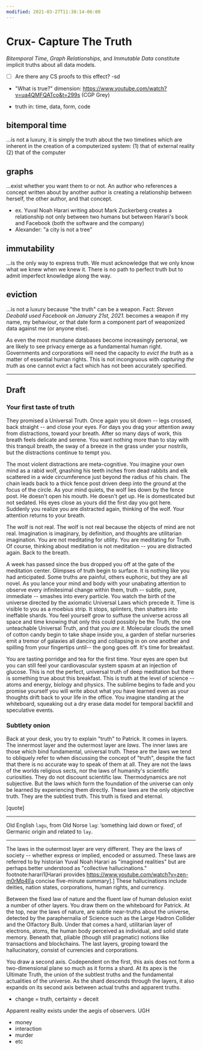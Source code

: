 ```yaml
---
modified: 2021-03-27T11:38:14-06:00
---
```


# Crux- Capture The Truth

_Bitemporal Time_, _Graph Relationships_, and _Immutable Data_ constitute implicit truths about all data models.

- [ ] Are there any CS proofs to this effect? -sd

- "What is true?" dimension: https://www.youtube.com/watch?v=ua4QMFQATco&t=299s (CGP Grey)

- truth in: time, data, form, code

## bitemporal time 

...is not a luxury, it is simply the truth about the two timelines which are inherent in the creation of a computerized system: (1) that of external reality (2) that of the computer

## graphs

...exist whether you want them to or not. An author who references a concept written about by another author is creating a relationship between herself, the other author, and that concept.

- ex. Yuval Noah Harari writing about Mark Zuckerberg creates a relationship not only between two humans but between Harari's book and Facebook (both the software and the company)
- Alexander: "a city is not a tree"

## immutability

...is the only way to express truth. We must acknowledge that we only know what we knew when we knew it. There is no path to perfect truth but to admit imperfect knowledge along the way.

## eviction

...is not a luxury because "the truth" can be a weapon. Fact: _Steven Deobald used Facebook on January 21st, 2021._ becomes a weapon if my name, my behaviour, or that date form a component part of weaponized data against me (or anyone else).

As even the most mundane databases become increasingly personal, we are likely to see privacy emerge as a fundamental human right. Governments and corporations will need the capacity to _evict the truth_ as a matter of essential human rights. This is not incongruous with _capturing the truth_ as one cannot evict a fact which has not been accurately specified.


---


## Draft

### Your first taste of truth

They promised a Universal Truth. Once again you sit down -- legs crossed, back straight -- and close your eyes. For days you drag your attention away from distractions, toward your breath. After so many days of work, this breath feels delicate and serene. You want nothing more than to stay with this tranquil breath, the sway of a breeze in the grass under your nostrils, but the distractions continue to tempt you.

The most violent distractions are meta-cognitive. You imagine your own mind as a rabid wolf, gnashing his teeth inches from dead rabbits and elk scattered in a wide circumference just beyond the radius of his chain. The chain leads back to a thick fence post driven deep into the ground at the focus of the circle. As your mind quiets, the wolf lies down by the fence post. He doesn't open his mouth. He doesn't get up. He is domesticated but not sedated. His eyes close as yours did the first day you got here. Suddenly you realize you are distracted again, thinking of the wolf. Your attention returns to your breath.

The wolf is not real. The wolf is not real because the objects of mind are not real. Imagination is imaginary, by definition, and _thoughts_ are utilitarian imagination. You are not meditating for utility. You are meditating for Truth. Of course, thinking about meditation is not meditation -- you are distracted again. Back to the breath.

A week has passed since the bus dropped you off at the gate of the meditation center. Glimpses of truth begin to surface. It is nothing like you had anticipated. Some truths are painful, others euphoric, but they are all novel. As you lance your mind and body with your unabating attention to observe every infinitesimal change within them, truth -- subtle, pure, immediate -- smashes into every particle. You watch the birth of the universe directed by the axiomatic Universal Laws which precede it. Time is visible to you as a moebius strip. It stops, splinters, then shatters into ineffable shards. You feel yourself grow to suffuse the universe across all space and time knowing that only this could possibly be the Truth, the one unteachable Universal Truth, and that _you are it._ Molecular clouds the smell of cotton candy begin to take shape inside you, a garden of stellar nurseries emit a tremor of galaxies all dancing and collapsing in on one another and spilling from your fingertips until-- the gong goes off. It's time for breakfast.

You are tasting porridge and tea for the first time. Your eyes are open but you can still feel your cardiovascular system spasm at an injection of glucose. This is not the perfect, universal truth of deep meditation but there is something true about this breakfast. This is truth at the level of science -- atoms and energy, biology and physics. The sublime begins to fade and you promise yourself you will write about what you have learned even as your thoughts drift back to your life in the office. You imagine standing at the whiteboard, squeaking out a dry erase data model for temporal backfill and speculative events.

### Subtlety onion

Back at your desk, you try to explain "truth" to Patrick. It comes in layers. The innermost layer and the outermost layer are _laws_. The inner laws are those which bind fundamental, universal truth. These are the laws we tend to obliquely refer to when discussing the concept of "truth", despite the fact that there is no accurate way to speak of them at all. They are not the laws of the worlds religious sects, nor the laws of humanity's scientific curiosities. They do not discount scientific law. Thermodynamics are not subjective. But the laws which form the foundation of the universe can only be learned by experiencing them directly. These laws are the only objective truth. They are the subtlest truth. This truth is fixed and eternal.

[quote]
____
Old English `lagu`, from Old Norse `lag`: ‘something laid down or fixed’, of Germanic origin and related to `lay`.
____

The laws in the outermost layer are very different. They are the laws of society -- whether express or implied, encoded or assumed. These laws are referred to by historian Yuval Noah Harari as "imagined realities" but are perhaps better understood as "collective hallucinations." footnote:harari1[Harari provides https://www.youtube.com/watch?v=zen-m0rMp4I[a concise five-minute summary].] These hallucinations include deities, nation states, corporations, human rights, and currency.

Between the fixed law of nature and the fluent law of human delusion exist a number of other layers. You draw them on the whiteboard for Patrick. At the top, near the laws of nature, are subtle near-truths about the universe, detected by the paraphernalia of Science such as the Large Hadron Collider and the Olfactory Bulb. Under that comes a hard, utilitarian layer of electrons, atoms, the human body perceived as individual, and solid state memory. Beneath that, pliable (though still pragmatic) notions like transactions and blockchains. The last layers, groping toward the hallucinatory, consist of currencies and corporations.

You draw a second axis. Codependent on the first, this axis does not form a two-dimensional plane so much as it forms a shard. At its apex is the Ultimate Truth, the union of the subtlest truths and the fundamental actualities of the universe. As the shard descends through the layers, it also expands on its second axis between actual truths and apparent truths.

- change = truth, certainty = deceit 

Apparent reality exists under the aegis of observers. UGH

* money
* interaction
* murder
* etc















